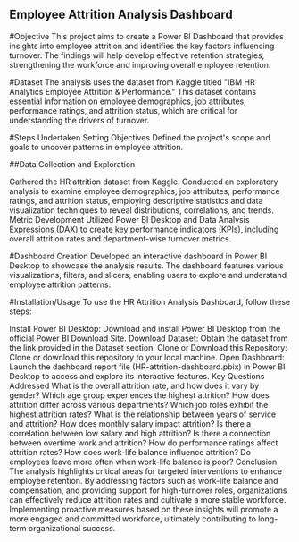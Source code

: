 ## Employee Attrition Analysis Dashboard
#Objective
This project aims to create a Power BI Dashboard that provides insights into employee attrition and identifies the key factors influencing turnover. The findings will help develop effective retention strategies, strengthening the workforce and improving overall employee retention.

#Dataset
The analysis uses the dataset from Kaggle titled "IBM HR Analytics Employee Attrition & Performance." This dataset contains essential information on employee demographics, job attributes, performance ratings, and attrition status, which are critical for understanding the drivers of turnover.

#Steps Undertaken
Setting Objectives
Defined the project's scope and goals to uncover patterns in employee attrition.

##Data Collection and Exploration

Gathered the HR attrition dataset from Kaggle.
Conducted an exploratory analysis to examine employee demographics, job attributes, performance ratings, and attrition status, employing descriptive statistics and data visualization techniques to reveal distributions, correlations, and trends.
Metric Development
Utilized Power BI Desktop and Data Analysis Expressions (DAX) to create key performance indicators (KPIs), including overall attrition rates and department-wise turnover metrics.

#Dashboard Creation
Developed an interactive dashboard in Power BI Desktop to showcase the analysis results. The dashboard features various visualizations, filters, and slicers, enabling users to explore and understand employee attrition patterns.

#Installation/Usage
To use the HR Attrition Analysis Dashboard, follow these steps:

Install Power BI Desktop: Download and install Power BI Desktop from the official Power BI Download Site.
Download Dataset: Obtain the dataset from the link provided in the Dataset section.
Clone or Download this Repository: Clone or download this repository to your local machine.
Open Dashboard: Launch the dashboard report file (HR-attrition-dashboard.pbix) in Power BI Desktop to access and explore its interactive features.
Key Questions Addressed
What is the overall attrition rate, and how does it vary by gender?
Which age group experiences the highest attrition?
How does attrition differ across various departments?
Which job roles exhibit the highest attrition rates?
What is the relationship between years of service and attrition?
How does monthly salary impact attrition? Is there a correlation between low salary and high attrition?
Is there a connection between overtime work and attrition?
How do performance ratings affect attrition rates?
How does work-life balance influence attrition? Do employees leave more often when work-life balance is poor?
Conclusion
The analysis highlights critical areas for targeted interventions to enhance employee retention. By addressing factors such as work-life balance and compensation, and providing support for high-turnover roles, organizations can effectively reduce attrition rates and cultivate a more stable workforce. Implementing proactive measures based on these insights will promote a more engaged and committed workforce, ultimately contributing to long-term organizational success.




